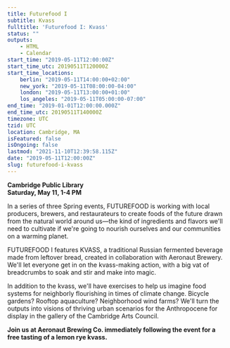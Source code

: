 ```yaml
---
title: Futurefood I
subtitle: Kvass
fulltitle: 'Futurefood I: Kvass'
status: ""
outputs:
    - HTML
    - Calendar
start_time: "2019-05-11T12:00:00Z"
start_time_utc: 20190511T120000Z
start_time_locations:
    berlin: "2019-05-11T14:00:00+02:00"
    new_york: "2019-05-11T08:00:00-04:00"
    london: "2019-05-11T13:00:00+01:00"
    los_angeles: "2019-05-11T05:00:00-07:00"
end_time: "2019-01-01T12:00:00.000Z"
end_time_utc: 20190511T140000Z
timezone: UTC
tzid: UTC
location: Cambridge, MA
isFeatured: false
isOngoing: false
lastmod: "2021-11-10T12:39:58.115Z"
date: "2019-05-11T12:00:00Z"
slug: futurefood-i-kvass
---
```

**Cambridge Public Library<br />
Saturday, May 11, 1-4 PM**

In a series of three Spring events, FUTUREFOOD is working with local producers, brewers, and restaurateurs to create foods of the future drawn from the natural world around us—the kind of ingredients and flavors we'll need to cultivate if we're going to nourish ourselves and our communities on a warming planet.

FUTUREFOOD I features KVASS, a traditional Russian fermented beverage made from leftover bread, created in collaboration with Aeronaut Brewery. We'll let everyone get in on the  kvass-making action, with a big vat of breadcrumbs to soak and stir and make into magic. 

In addition to the kvass, we'll have exercises to help us imagine food systems for neighborly flourishing in times of climate change. Bicycle gardens? Rooftop aquaculture? Neighborhood wind farms? We'll turn the outputs into visions of thriving urban scenarios for the Anthropocene for display in the gallery of the Cambridge Arts Council.

**Join us at Aeronaut Brewing Co. immediately following the event for a free tasting of a lemon rye kvass.**